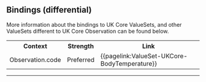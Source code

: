 ## Bindings (differential)

More information about the bindings to UK Core ValueSets, and other ValueSets different to UK Core Observation can be found below.

<table class="assets" title="Bindings list">
<tr>
<th class="width30">Context</th>
<th class="width20">Strength</th>
<th class="width50">Link</th>
</tr>
<tr>
<td>Observation.code</td>
<td>Preferred</td>
<td>{{pagelink:ValueSet-UKCore-BodyTemperature}}</td>
</tr>
</table>

---